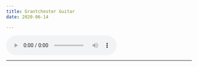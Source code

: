 ```yaml
---
title: Grantchester Guitar
date: 2020-06-14

---
```

 <audio controls>
  <source src="/assets/recs/grantchester-meadows.mp3
" type="audio/mpeg">
Your browser does not support the audio element.
</audio>

---   




